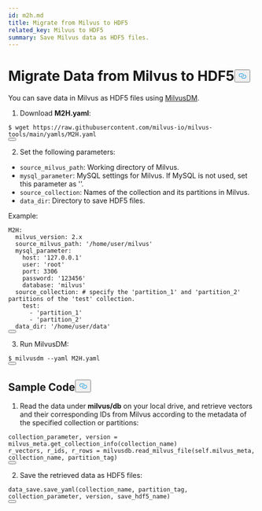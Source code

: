 ```yaml
---
id: m2h.md
title: Migrate from Milvus to HDF5
related_key: Milvus to HDF5
summary: Save Milvus data as HDF5 files.
---
```

<h1 id="Migrate-Data-from-Milvus-to-HDF5" class="common-anchor-header">Migrate Data from Milvus to HDF5<button data-href="#Migrate-Data-from-Milvus-to-HDF5" class="anchor-icon" translate="no">
      <svg translate="no"
        aria-hidden="true"
        focusable="false"
        height="20"
        version="1.1"
        viewBox="0 0 16 16"
        width="16"
      >
        <path
          fill="#0092E4"
          fill-rule="evenodd"
          d="M4 9h1v1H4c-1.5 0-3-1.69-3-3.5S2.55 3 4 3h4c1.45 0 3 1.69 3 3.5 0 1.41-.91 2.72-2 3.25V8.59c.58-.45 1-1.27 1-2.09C10 5.22 8.98 4 8 4H4c-.98 0-2 1.22-2 2.5S3 9 4 9zm9-3h-1v1h1c1 0 2 1.22 2 2.5S13.98 12 13 12H9c-.98 0-2-1.22-2-2.5 0-.83.42-1.64 1-2.09V6.25c-1.09.53-2 1.84-2 3.25C6 11.31 7.55 13 9 13h4c1.45 0 3-1.69 3-3.5S14.5 6 13 6z"
        ></path>
      </svg>
    </button></h1><p>You can save data in Milvus as HDF5 files using <a href="/docs/fr/migrate_overview.md">MilvusDM</a>.</p>
<ol>
<li>Download <strong>M2H.yaml</strong>:</li>
</ol>
<pre><code translate="no">$ wget <span class="hljs-attr">https</span>:<span class="hljs-comment">//raw.githubusercontent.com/milvus-io/milvus-tools/main/yamls/M2H.yaml</span>
<button class="copy-code-btn"></button></code></pre>
<ol start="2">
<li>Set the following parameters:</li>
</ol>
<ul>
<li><code translate="no">source_milvus_path</code>: Working directory of Milvus.</li>
<li><code translate="no">mysql_parameter</code>: MySQL settings for Milvus. If MySQL is not used, set this parameter as '’.</li>
<li><code translate="no">source_collection</code>: Names of the collection and its partitions in Milvus.</li>
<li><code translate="no">data_dir</code>: Directory to save HDF5 files.</li>
</ul>
<p>Example:</p>
<pre><code translate="no">M2H:
  milvus_version: <span class="hljs-number">2.</span>x
  source_milvus_path: <span class="hljs-string">&#x27;/home/user/milvus&#x27;</span>
  mysql_parameter:
    host: <span class="hljs-string">&#x27;127.0.0.1&#x27;</span>
    user: <span class="hljs-string">&#x27;root&#x27;</span>
    port: <span class="hljs-number">3306</span>
    password: <span class="hljs-string">&#x27;123456&#x27;</span>
    database: <span class="hljs-string">&#x27;milvus&#x27;</span>
  source_collection: # specify the <span class="hljs-string">&#x27;partition_1&#x27;</span> and <span class="hljs-string">&#x27;partition_2&#x27;</span> partitions of the <span class="hljs-string">&#x27;test&#x27;</span> collection.
    test:
      - <span class="hljs-string">&#x27;partition_1&#x27;</span>
      - <span class="hljs-string">&#x27;partition_2&#x27;</span>
  data_dir: <span class="hljs-string">&#x27;/home/user/data&#x27;</span>
<button class="copy-code-btn"></button></code></pre>
<ol start="3">
<li>Run MilvusDM:</li>
</ol>
<pre><code translate="no">$ milvusdm --yaml M2H.yaml
<button class="copy-code-btn"></button></code></pre>
<h2 id="Sample-Code" class="common-anchor-header">Sample Code<button data-href="#Sample-Code" class="anchor-icon" translate="no">
      <svg translate="no"
        aria-hidden="true"
        focusable="false"
        height="20"
        version="1.1"
        viewBox="0 0 16 16"
        width="16"
      >
        <path
          fill="#0092E4"
          fill-rule="evenodd"
          d="M4 9h1v1H4c-1.5 0-3-1.69-3-3.5S2.55 3 4 3h4c1.45 0 3 1.69 3 3.5 0 1.41-.91 2.72-2 3.25V8.59c.58-.45 1-1.27 1-2.09C10 5.22 8.98 4 8 4H4c-.98 0-2 1.22-2 2.5S3 9 4 9zm9-3h-1v1h1c1 0 2 1.22 2 2.5S13.98 12 13 12H9c-.98 0-2-1.22-2-2.5 0-.83.42-1.64 1-2.09V6.25c-1.09.53-2 1.84-2 3.25C6 11.31 7.55 13 9 13h4c1.45 0 3-1.69 3-3.5S14.5 6 13 6z"
        ></path>
      </svg>
    </button></h2><ol>
<li>Read the data under <strong>milvus/db</strong> on your local drive, and retrieve vectors and their corresponding IDs from Milvus according to the metadata of the specified collection or partitions:</li>
</ol>
<pre><code translate="no">collection_parameter, version = milvus_meta.get_collection_info(collection_name)
r_vectors, r_ids, r_rows = milvusdb.read_milvus_file(<span class="hljs-variable language_">self</span>.milvus_meta, collection_name, partition_tag)
<button class="copy-code-btn"></button></code></pre>
<ol start="2">
<li>Save the retrieved data as HDF5 files:</li>
</ol>
<pre><code translate="no">data_save.save_yaml(collection_name, partition_tag, collection_parameter, version, save_hdf5_name)
<button class="copy-code-btn"></button></code></pre>
